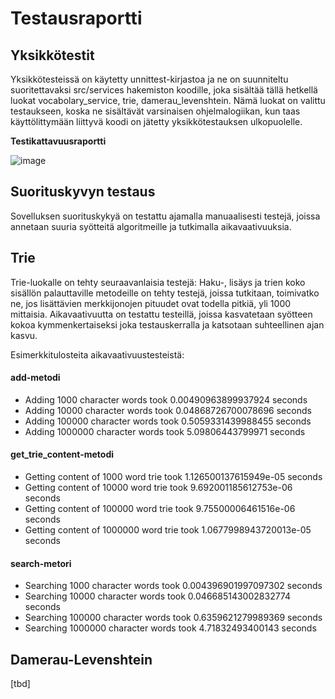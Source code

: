 # Testausraportti

## Yksikkötestit

Yksikkötesteissä on käytetty unnittest-kirjastoa ja ne on suunniteltu suoritettavaksi src/services hakemiston koodille, joka sisältää tällä hetkellä luokat vocabolary_service, trie, damerau_levenshtein. Nämä luokat on valittu testaukseen, koska ne sisältävät varsinaisen ohjelmalogiikan, kun taas käyttölittymään liittyvä koodi on jätetty yksikkötestauksen ulkopuolelle.

**Testikattavuusraportti**

![image](https://github.com/brotholi/tiralabra/assets/91954165/400f6665-97d0-45ef-9097-10d5cee1a175)


## Suorituskyvyn testaus

Sovelluksen suorituskykyä on testattu ajamalla manuaalisesti testejä, joissa annetaan suuria syötteitä algoritmeille ja tutkimalla aikavaativuuksia.

## Trie
Trie-luokalle on tehty seuraavanlaisia testejä:
Haku-, lisäys ja trien koko sisällön palauttaville metodeille on tehty testejä, joissa tutkitaan, toimivatko ne, jos lisättävien merkkijonojen pituudet ovat todella pitkiä, yli 1000 mittaisia. Aikavaativuutta on testattu testeillä, joissa kasvatetaan syötteen kokoa kymmenkertaiseksi joka testauskerralla ja katsotaan suhteellinen ajan kasvu. 

Esimerkkitulosteita aikavaativuustesteistä:

#### add-metodi
- Adding 1000 character words took 0.00490963899937924 seconds
- Adding 10000 character words took 0.04868726700078696 seconds
- Adding 100000 character words took 0.5059331439988455 seconds
- Adding 1000000 character words took 5.09806443799971 seconds

#### get_trie_content-metodi

- Getting content of 1000 word trie took 1.126500137615949e-05 seconds
- Getting content of 10000 word trie took 9.692001185612753e-06 seconds
- Getting content of 100000 word trie took 9.75500006461516e-06 seconds
- Getting content of 1000000 word trie took 1.0677998943720013e-05 seconds


#### search-metori
- Searching 1000 character words took 0.004396901997097302 seconds
- Searching 10000 character words took 0.046685143002832774 seconds
- Searching 100000 character words took 0.6359621279989369 seconds
- Searching 1000000 character words took 4.71832493400143 seconds

## Damerau-Levenshtein

[tbd]
